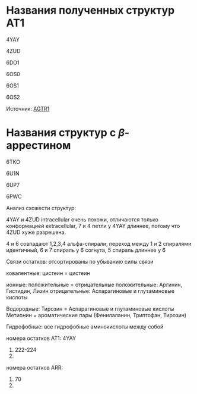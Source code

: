 # Названия полученных структур AT1

4YAY

4ZUD

6DO1

6OS0

6OS1

6OS2

Источник: [AGTR1](https://www.uniprot.org/uniprot/P30556)

# Названия структур с $\beta$-аррестином

6TKO

6U1N

6UP7

6PWC

Анализ схожести структур:

4YAY и 4ZUD intracellular очень похожи,
отличаются только конформацией extracellular, 
7 и 4 петли у 4YAY длиннее, потому что 4ZUD хуже разрешена.

4 и 6 совпадают 1,2,3,4 альфа-спирали, переход между 1 и 2 спиралями идентичный, 6 и 7 спираль у 6 согнута, 5 спираль длиннее у 6

Связи остатков:
отсортированы по убыванию силы связи

ковалентные: 
    цистеин = цистеин

ионные:
    положительные = отрицательные
    положительные: Аргинин, Гистидин, Лизин
    отрицательные: Аспарагиновые и глутаминовые кислоты

Водородные:
    Тирозин = Аспарагиновые и глутаминовые кислоты
    Метионин = ароматические пары (Фенилаланин, Триптофан, Тирозин)

Гидрофобные:
    все гидрофобные аминокислоты между собой

номера остатков AT1:
4YAY
1. 222-224
2. 





номера остатков ARR:
1. 70
2. 